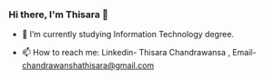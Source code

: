 ### Hi there, I'm Thisara 👋

 

<!--  -🔭 I’m currently working on ... -->
- 🌱 I’m currently studying Information Technology degree.
<!-- - 👯 I’m looking to collaborate on ... -->
<!-- - 🤔 I’m looking for help with ... -->
<!-- - 💬 Ask me about ... -->
- 📫 How to reach me: Linkedin- Thisara Chandrawansa , Email- chandrawanshathisara@gmail.com
<!-- - 😄 Pronouns: ...  
- ⚡ Fun fact: ... -->
 
